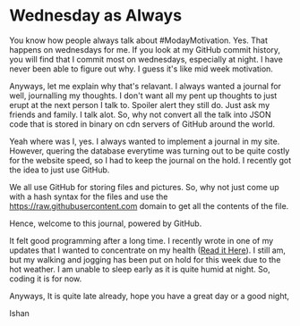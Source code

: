 # Wednesday as Always

You know how people always talk about #ModayMotivation. Yes. That happens on wednesdays for me. If you look at my GitHub commit history, you will find that I commit most on wednesdays, especially at night. I have never been able to figure out why. I guess it's like mid week motivation.

Anyways, let me explain why that's relavant. I always wanted a journal for well, journalling my thoughts. I don't want all my pent up thoughts to just erupt at the next person I talk to. Spoiler alert they still do. Just ask my friends and family. I talk alot. So, why not convert all the talk into JSON code that is stored in binary on cdn servers of GitHub around the world.

Yeah where was I, yes. I always wanted to implement a journal in my site. However, quering the database everytime was turning out to be quite costly for the website speed, so I had to keep the journal on the hold. I recently got the idea to just use GitHub. 

We all use GitHub for storing files and pictures. So, why not just come up with a hash syntax for the files and use the https://raw.githubusercontent.com domain to get all the contents of the file.

Hence, welcome to this journal, powered by GitHub.

It felt good programming after a long time. I recently wrote in one of my updates that I wanted to concentrate on my health ([Read it Here](/updates/some-time-off)). I still am, but my walking and jogging has been put on hold for this week due to the hot weather. I am unable to sleep early as it is quite humid at night. So, coding it is for now.

Anyways, It is quite late already, hope you have a great day or a good night,

Ishan 
